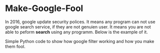 # Make-Google-Fool

In 2016, google update security polices. It means any program can not use google search service, if they are not genuien user. It means you are not able to peform **search** using any programm. Below is the example of it.

Simple Python code to show how google filter working and how you make them fool.
